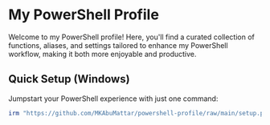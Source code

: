 # My PowerShell Profile

Welcome to my PowerShell profile! Here, you'll find a curated collection of functions, aliases, and settings tailored to enhance my PowerShell workflow, making it both more enjoyable and productive.

## Quick Setup (Windows)

Jumpstart your PowerShell experience with just one command:

```powershell
irm "https://github.com/MKAbuMattar/powershell-profile/raw/main/setup.ps1" | iex
```
